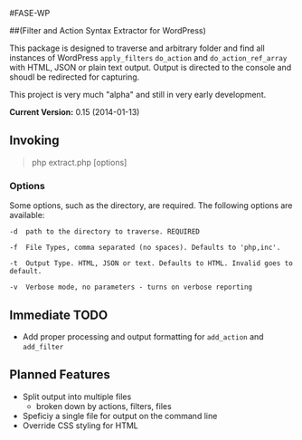 #FASE-WP

##(Filter and Action Syntax Extractor for WordPress)

This package is designed to traverse and arbitrary folder and find all instances of WordPress `apply_filters` `do_action` and `do_action_ref_array` with HTML, JSON or plain text output. Output is directed to the console and shoudl be redirected for capturing. 

This project is very much "alpha" and still in very early development.

**Current Version:** 0.15 (2014-01-13)

## Invoking

> php extract.php [options]

### Options

Some options, such as the directory, are required. The following options are available:

	-d 	path to the directory to traverse. REQUIRED

	-f 	File Types, comma separated (no spaces). Defaults to 'php,inc'.

	-t 	Output Type. HTML, JSON or text. Defaults to HTML. Invalid goes to default.

	-v 	Verbose mode, no parameters - turns on verbose reporting

## Immediate TODO

- Add proper processing and output formatting for `add_action` and `add_filter`

## Planned Features

- Split output into multiple files
	- broken down by actions, filters, files
- Speficiy a single file for output on the command line
- Override CSS styling for HTML 
